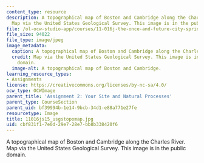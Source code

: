 ```yaml
---
content_type: resource
description: A topographical map of Boston and Cambridge along the Charles River.
  Map via the United States Geological Survey. This image is in the public domain.
file: /ol-ocw-studio-app/courses/11-016j-the-once-and-future-city-spring-2015/cbf831f17e0d29e728e7bb8b338420f6_11016js15_usgstopomap.jpg
file_size: 94022
file_type: image/jpeg
image_metadata:
  caption: A topographical map of Boston and Cambridge along the Charles River.
  credit: Map via the United States Geological Survey. This image is in the public
    domain.
  image-alt: A topographical map of Boston and Cambridge.
learning_resource_types:
- Assignments
license: https://creativecommons.org/licenses/by-nc-sa/4.0/
ocw_type: OCWImage
parent_title: 'Assignment 2: Your Site and Natural Processes'
parent_type: CourseSection
parent_uid: bf39994b-1e14-9bcb-34d1-e88a771e27fe
resourcetype: Image
title: 11016js15_usgstopomap.jpg
uid: cbf831f1-7e0d-29e7-28e7-bb8b338420f6
---
```

A topographical map of Boston and Cambridge along the Charles River. Map via the United States Geological Survey. This image is in the public domain.